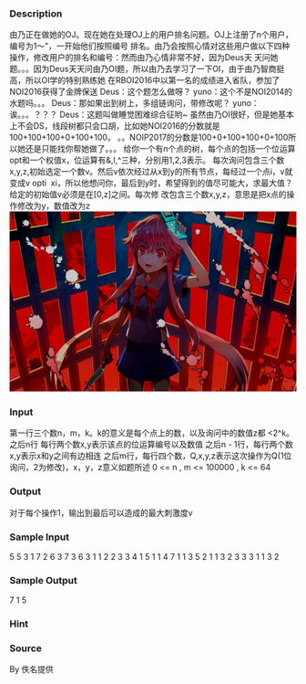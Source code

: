 
### Description
由乃正在做她的OJ。现在她在处理OJ上的用户排名问题。OJ上注册了n个用户，编号为1～"，一开始他们按照编号
排名。由乃会按照心情对这些用户做以下四种操作，修改用户的排名和编号：然而由乃心情非常不好，因为Deus天
天问她题。。。因为Deus天天问由乃OI题，所以由乃去学习了一下OI，由于由乃智商挺高，所以OI学的特别熟练她
在RBOI2016中以第一名的成绩进入省队，参加了NOI2016获得了金牌保送
Deus：这个题怎么做呀？
yuno：这个不是NOI2014的水题吗。。。
Deus：那如果出到树上，多组链询问，带修改呢？
yuno：诶。。。？？？
Deus：这题叫做睡觉困难综合征哟~
虽然由乃OI很好，但是她基本上不会DS，线段树都只会口胡，比如她NOI2016的分数就是100+100+100+0+100+100。
。。NOIP2017的分数是100+0+100+100+0+100所以她还是只能找你帮她做了。。。
给你一个有n个点的树，每个点的包括一个位运算opt和一个权值x，位运算有&,l,^三种，分别用1,2,3表示。
每次询问包含三个数x,y,z,初始选定一个数v。然后v依次经过从x到y的所有节点，每经过一个点i，v就变成v opti
 xi，所以他想问你，最后到y时，希望得到的值尽可能大，求最大值？给定的初始值v必须是在[0,z]之间。每次修
改包含三个数x,y,z，意思是把x点的操作修改为y，数值改为z
![](/JudgeOnline/upload/201704/vv2.png)

### Input
第一行三个数n，m，k。k的意义是每个点上的数，以及询问中的数值z都 <2^k。之后n行
每行两个数x,y表示该点的位运算编号以及数值
之后n - 1行，每行两个数x,y表示x和y之间有边相连
之后m行，每行四个数，Q,x,y,z表示这次操作为Q(1位询问，2为修改)，x，y，z意义如题所述
0 <= n , m <= 100000 , k <= 64

### Output
对于每个操作1，输出到最后可以造成的最大刺激度v

### Sample Input
5 5 3
1 7
2 6
3 7
3 6
3 1
1 2
2 3
3 4
1 5
1 1 4 7
1 1 3 5
2 1 1 3
2 3 3 3
1 1 3 2
### Sample Output
7
1
5

### Hint

### Source
By 佚名提供